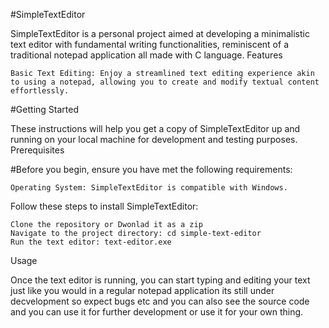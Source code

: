 #SimpleTextEditor

SimpleTextEditor is a personal project aimed at developing a minimalistic text editor with fundamental writing functionalities, reminiscent of a traditional notepad application all made with C language.
Features

    Basic Text Editing: Enjoy a streamlined text editing experience akin to using a notepad, allowing you to create and modify textual content effortlessly.

#Getting Started

These instructions will help you get a copy of SimpleTextEditor up and running on your local machine for development and testing purposes.
Prerequisites

#Before you begin, ensure you have met the following requirements:

    Operating System: SimpleTextEditor is compatible with Windows.

Follow these steps to install SimpleTextEditor:

    Clone the repository or Dwonlad it as a zip 
    Navigate to the project directory: cd simple-text-editor
    Run the text editor: text-editor.exe

Usage

Once the text editor is running, you can start typing and editing your text just like you would in a regular notepad application its still under decvelopment so expect bugs etc and you can also see the source code and you can use it for further
development or use it for your own thing.
